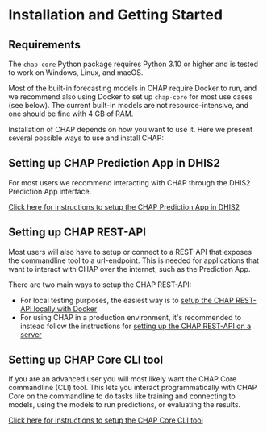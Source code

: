 # Installation and Getting Started

## Requirements

The `chap-core` Python package requires Python 3.10 or higher and is tested to work on Windows, Linux, and macOS. 

Most of the built-in forecasting models in CHAP require Docker to run, and we recommend also using Docker to set up 
`chap-core` for most use cases (see below). The current built-in models are not resource-intensive, and one should be 
fine with 4 GB of RAM.

Installation of CHAP depends on how you want to use it. Here we present several possible ways to use and install CHAP:

## Setting up CHAP Prediction App in DHIS2

For most users we recommend interacting with CHAP through the DHIS2 Prediction App interface.

[Click here for instructions to setup the CHAP Prediction App in DHIS2](prediction-app-setup)

## Setting up CHAP REST-API

Most users will also have to setup or connect to a REST-API that exposes the commandline tool to a url-endpoint. This is needed for applications that want to interact with CHAP over the internet, such as the Prediction App. 

There are two main ways to setup the CHAP REST-API:

- For local testing purposes, the easiest way is to [setup the CHAP REST-API locally with Docker](docker-compose-doc)
- For using CHAP in a production environment, it's recommended to instead follow the instructions for [setting up the CHAP REST-API on a server](running-chap-on-server)

## Setting up CHAP Core CLI tool

If you are an advanced user you will most likely want the CHAP Core commandline (CLI) tool. This lets you interact programmatically with CHAP Core on the commandline to do tasks like training and connecting to models, using the models to run predictions, or evaluating the results. 

[Click here for instructions to setup the CHAP Core CLI tool](chap-core-setup)
